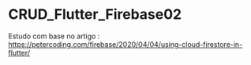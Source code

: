 # CRUD_Flutter_Firebase02
Estudo com base no artigo : https://petercoding.com/firebase/2020/04/04/using-cloud-firestore-in-flutter/
